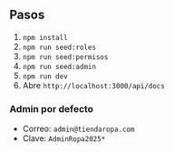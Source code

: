 ## Pasos
1. `npm install`
2. `npm run seed:roles`
3. `npm run seed:permisos`
4. `npm run seed:admin`
5. `npm run dev`
6. Abre `http://localhost:3000/api/docs`

### Admin por defecto
- Correo: `admin@tiendaropa.com`
- Clave: `AdminRopa2025*`
